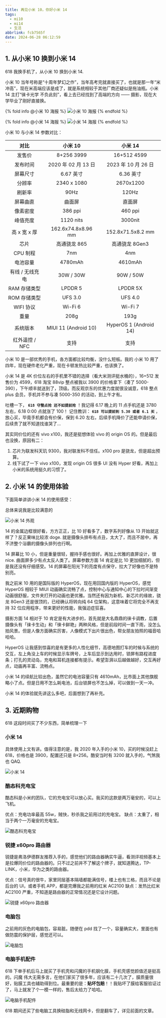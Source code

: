 ```yaml
---
title: 再见小米 10，你好小米 14
tags:
  - mi10
  - mi14
  - 生活
abbrlink: fcb7565f
date: 2024-06-28 06:12:59
---
```


## 1. 从小米 10 换到小米 14

618 我换手机了，从小米 10 换到小米 14.

小米 10 当年号称是“十周年梦幻之作”，当年高考完就直接买了，也就是那一年“米冲高”，现在米高端应该是成了，就是系统相较于其他厂商还疑似是拖油瓶。小米 14 主打“徕卡光学 不负此刻”，看上去已经找到了高端的方向 —— 摄影，现在大学毕业了刚好直接换。

{% fold info @小米 10 海报 %}
![小米 10 海报](https://pic1.zhimg.com/80/v2-2485a994147490082bb765bb4681f295_1440w.webp)
{% endfold %}

{% fold info @小米 14 海报 %}
![小米 14 海报](https://pica.zhimg.com/80/v2-4aea24f81864d7c797f17a3b966a939a_1440w.webp)
{% endfold %}

小米 10 与小米 14 参数对比：

| 对比 | 小米 10 | 小米 14 |
| :-----: | :-----: | :----: |
| 发售价 | 8+256 3999 | 16+512 4599 |
| 发布时间 | 2020 年 02 月 13 日 | 2023 年 10 月 26 日 |
| 屏幕尺寸 | 6.67 英寸 | 6.36 英寸 |
| 分辨率 | 2340 x 1080  | 2670x1200  |
| 刷新率 | 90Hz | 120Hz |
| 屏幕曲直 | 曲面屏 | 直面屏 |
| 像素密度 | 386 ppi | 460 ppi |
| 峰值亮度 | 1120 nits | 3000nit |
| 高 x 宽 x 厚 | 162.6x74.8x8.96 mm | 152.8x71.5x8.2 mm |
| 芯片 | 高通骁龙 865 | 高通骁龙 8Gen3 |
| CPU 制程 | 7nm | 4nm |
| 电池容量 | 4780mAh | 4610mAh |
| 有线 / 无线充电 | 30W / 30W | 90W / 50W |
| RAM 存储类型 | LPDDR 5 | LPDDR 5X |
| ROM 存储类型 | UFS 3.0 | UFS 4.0 |
| WIFI 协议 | Wi-Fi 6 | Wi-Fi 7 |
| 重量 | 208g | 193g |
| 系统版本 | MIUI 11 (Android 10) | HyperOS 1 (Android 14) |
| 红外遥控 / NFC | 支持 | 支持 |

小米 10 是一部优秀的手机，各方面都比较均衡，没什么短板。我的 小米 10 用了四年，现在硬件老化严重，现在卡顿发热比较严重，也该换了。

小米 14 是 4K 价位左右的手机里不错的选择（看大米测评挺水桶的），16+512 发售价为 4599，618 淘宝 88vip 整点被我以 3900 的价格拿下（凑了 5000-390），下午顺丰就送到了，顶级。而反观京东的优惠力度就很没诚意，618 整点 plus 会员，手机并不参与凑 5000-350 的活动，到上午才有。

吐槽一下， **`618 守整点抢 还不如提前抢`** ！我记得 6.17 晚上的 11 点手机还是 3780 左右，6.18 0:00 点就涨了 100！
记住教训： **`618 可以提前到 5.30 或者 6.1 买`** ，放心买，毕竟手机都会有价保，保到 6.20 左右，后续手机降价了还能申请价保，后续贵了就不知道找谁哭了...

其实同价位的还有 vivo x100，我还是挺想体验 vivo 的 origin OS 的。但是最后也没换，原因有二：
1. 芯片为联发科天玑 9300，我对联发科不信任。x100 pro 是骁龙，但是超出预算。
2. 线下试了一下 vivo x100，发现 origin OS 很多 UI 没有 Hyper 好看，再加上小米的系统用挺久的习惯了。

## 2. 小米 14 的使用体验

下面简单讲讲小米 14 的使用感受：

总体来说我是比较满意的

![小米 14 外观](https://picx.zhimg.com/80/v2-8308cc897b4866254b1fd81a7d736b51_1440w.webp)

14 的金属边框很好看，方方正正，比 10 好看多了，数字系列好像从 13 开始就这样了？反正果味比较浓 doge. 就是摄像头排布有点丑，太大了，而且不居中，再不济整个浴霸的摄像头排列也行啊。

14 屏幕比 10 小，但是重量很轻，握持手感也很好。再加上优雅的直屏设计，很 nice. 曲面屏多少有点太反人类了。屏幕参数方面 14 肯定是比 10 更加细腻的，但是我还没有仔细感受。14 的屏幕在阳光下的亮度有点保守，拉大了好像也不是特别亮。

我之前米 10 用的是国际版的 HyperOS，现在用回国内版的 HyperOS，感觉 HyperOS 相较于 MIUI 动画确实流畅了点，控制中心与通知中心的下拉时间渐变动画很舒服，文件夹打开的动画也更优雅。当然还有因为新机、新芯片的缘故，骁龙 8Gen3 还是很顶的，已经确认将转向纯 64 位架构，这意味着它将完全不再支持 32 位应用程序，带来更好的性能，我强迫症狂喜。

摄影方面 14 相对于 10 肯定是有大进步的，首先就是大名鼎鼎的徕卡调教，后置摄像头有「徕卡生动」和「徠卡鲜艳」两种风格，但是前段时间一直下雨，没怎么拍风景。但是人像方面确实厉害，人像模式下出片很出色，帮女朋友拍照的福音哈哈哈。

HyperOS 让我感到惊喜的是有更多的人性化细节，高德地图打车的时候与系统的交互，左上角没上车的时候显示车牌号，上车后显示到达用时，锁屏有路程进度条；打孔的灵动岛，充电和耳机连接都有提示。希望澎湃以后越做越好，交互再好点，动画再丰富、流畅点。

小米 14 的续航比较出色，虽然它的电池容量只有 4610mAh，比市面上其他旗舰略小了点。但是日用不怎么耗电池，后台锁屏也不怎么掉，可以做到一天一冲。

小米 14 的体验就先讲这么多吧，后面想到了再补充。

## 3. 近期购物

618 这段时间买了不少东西，简单梳理一下

### 小米 14

具体使用上文有讲。值得注意的是，我 2020 年入手的小米 10，买的时候没赶上 618，价格也是 3900，配置还只是 8+256。酷安当时有 3200 就入手的，气煞我也 QAQ.

![小米 14](https://pica.zhimg.com/80/v2-9ef453ddd5dad12ae239fb3ebd25d5f7_1440w.webp)

### 酷态科充电宝

酷态科是小米的团队，它的充电宝可以放心买。我买的这款是两万毫安的，可以上飞机。

优点：充电功率最高 55w，贼快，秒杀我之前用过的充电宝。
缺点：太重了，相当于两个一万毫安的充电宝。

![酷态科充电宝](https://picx.zhimg.com/80/v2-d3ae6e0f285fd960948c1af5533b6aa1_1440w.webp)

### 锐捷 x60pro 路由器

锐捷是弗洛伊德群友推荐入手的，感觉他们的路由器确实牛逼，看测评视频基本上是拉爆同价位的路由器的。只不过之前并不了解这个牌子，就知道腾达，TP-LINK，小米，华为之类的路由器。

优点：信号真的很牛，家里同层基本隔墙都能满信号，楼上也有三格，而且不论是后台的 UI，或者手机 APP，都是完爆我之前用的红米 AC2100
缺点：发热比红米 AC2100 严重，不知道是路由器的正常情况还是它设计问题。

![锐捷 x60pro 路由器](https://picx.zhimg.com/80/v2-85a4e655f940cf08faf00daca4133a9f_1440w.webp)

### 电脑包

之前用的灰色的电脑包，容易脏。随便在 pdd 找了一个，容量确实大，里面也有做防震的保护层，感觉还可以。

![电脑包](https://picx.zhimg.com/80/v2-e9d8a2d3a51c7dbbf260e3bb2a858c7d_1440w.webp)


### 电脑手机配件

618 下单手机后马上就买了手机壳和闪魔的手机钢化膜，手机壳感觉颜值还是挺高的。闪魔 伟大无需多言，在他们家买了很多年，应该有二十几次了，膜质量很好，贴膜工具也辅助得到位。最重要的是：**贴坏包赔**！！我贴坏了膜给客服验证过了，马上就发了个一模一样的，售后太给力了哈哈。

![电脑手机配件](https://pica.zhimg.com/80/v2-c7fcd5c69145be4ea5b33af1169bef56_1440w.webp)

618 期间还买了些电脑工具换硅脂和无线网卡，但是翻车了，详见前面的文章。

